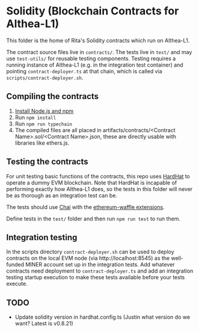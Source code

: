 # Solidity (Blockchain Contracts for Althea-L1)

This folder is the home of Rita's Solidity contracts which run on Althea-L1.

The contract source files live in `contracts/`. The tests live in `test/` and may use `test-utils/` for reusable testing components.
Testing requires a running instance of Althea-L1 (e.g. in the integration test container) and pointing `contract-deployer.ts` at that chain, which is called via `scripts/contract-deployer.sh`.

## Compiling the contracts

1. [Install Node.js and npm](https://docs.npmjs.com/downloading-and-installing-node-js-and-npm)
1. Run `npm install`
1. Run `npm run typechain`
1. The compiled files are all placed in artifacts/contracts/\<Contract Name\>.sol/\<Contract Name\>.json, these are directly usable with libraries like ethers.js.

## Testing the contracts

For unit testing basic functions of the contracts, this repo uses [HardHat](https://hardhat.org/) to operate a dummy EVM blockchain. Note that HardHat is incapable of performing exactly how Althea-L1 does, so the tests in this folder will never be as thorough as an integration test can be.

The tests should use [Chai](https://www.chaijs.com/) with the [ethereum-waffle extensions](https://ethereum-waffle.readthedocs.io/en/latest/).

Define tests in the `test/` folder and then run `npm run test` to run them.

## Integration testing

In the scripts directory `contract-deployer.sh` can be used to deploy contracts on the local EVM node (via http://localhost:8545) as the well-funded MINER account set up in the integration tests.
Add whatever contracts need deployment to `contract-deployer.ts` and add an integration testing startup execution to make these tests available before your tests execute.

## TODO

* Update solidity version in hardhat.config.ts (Justin what version do we want? Latest is v0.8.21)